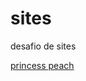 # sites
desafio de sites

<a href="https://gabigg03.github.io/sites/peach/index.html">princess peach</a>
